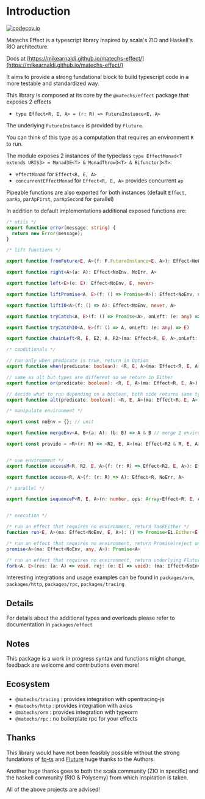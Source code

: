 # Introduction

[![codecov.io](http://codecov.io/github/mikearnaldi/matechs-effect/coverage.svg?branch=master)](http://codecov.io/github/mikearnaldi/matechs-effect)

Matechs Effect is a typescript library inspired by scala's ZIO and Haskell's RIO architecture.

Docs at [https://mikearnaldi.github.io/matechs-effect/](https://mikearnaldi.github.io/matechs-effect/)

It aims to provide a strong fundational block to build typescript code in a more testable and standardized way.

This library is composed at its core by the `@matechs/effect` package that exposes 2 effects

- `type Effect<R, E, A> = (r: R) => FutureInstance<E, A>`

The underlying `FutureInstance` is provided by `Fluture`.

You can think of this type as a computation that requires an environment `R` to run.

The module exposes 2 instances of the typeclass `type EffectMonad<T extends URIS3> = Monad3E<T> & MonadThrow3<T> & Bifunctor3<T>`:

- `effectMonad` for `Effect<R, E, A>`
- `concurrentEffectMonad` for `Effect<R, E, A>` provides concurrent `ap`

Pipeable functions are also exported for both instances (default `Effect`, `parAp`, `parApFirst`, `parApSecond` for parallel)

In addition to default implementations additional exposed functions are:

```ts
/* utils */
export function error(message: string) {
  return new Error(message);
}

/* lift functions */

export function fromFuture<E, A>(f: F.FutureInstance<E, A>): Effect<NoEnv, E, A>

export function right<A>(a: A): Effect<NoEnv, NoErr, A>

export function left<E>(e: E): Effect<NoEnv, E, never>

export function liftPromise<A, E>(f: () => Promise<A>): Effect<NoEnv, never, A>

export function liftIO<A>(f: () => A): Effect<NoEnv, never, A>

export function tryCatch<A, E>(f: () => Promise<A>, onLeft: (e: any) => E)

export function tryCatchIO<A, E>(f: () => A, onLeft: (e: any) => E)

export function chainLeft<R, E, E2, A, R2>(ma: Effect<R, E, A>,onLeft: (e: E) => Effect<R2, E2, A>)

/* conditionals */

// run only when predicate is true, return in Option
export function when(predicate: boolean): <R, E, A>(ma: Effect<R, E, A>) => Effect<R, E, Op.Option<A>>

// same as alt but types are different so we return in Either
export function or(predicate: boolean): <R, E, A>(ma: Effect<R, E, A>) => <R2, E2, B>(mb: Effect<R2, E2, B>) => Effect<R & R2, E | E2, Ei.Either<A, B>>

// decide what to run depending on a boolean, both side returns same type
export function alt(predicate: boolean): <R, E, A>(ma: Effect<R, E, A>) => (mb: Effect<R, E, A>) => Effect<R, E, A>

/* manipulate environment */

export const noEnv = {}; // unit

export function mergeEnv<A, B>(a: A): (b: B) => A & B // merge 2 environments

export const provide = <R>(r: R) => <R2, E, A>(ma: Effect<R2 & R, E, A>): Effect<R2, E, A> // provide environment to an effect


/* use environment */
export function accessM<R, R2, E, A>(f: (r: R) => Effect<R2, E, A>): Effect<R & R2, E, A>

export function access<R, A>(f: (r: R) => A): Effect<R, NoErr, A>

/* parallel */

export function sequenceP<R, E, A>(n: number, ops: Array<Effect<R, E, A>>): Effect<R, E, Array<A>>


/* execution */

/* run an effect that requires no environment, return TaskEither */
function run<E, A>(ma: Effect<NoEnv, E, A>): () => Promise<Ei.Either<E, A>>

/* run an effect that requires no environment, return Promise(reject on error) */
promise<A>(ma: Effect<NoEnv, any, A>): Promise<A>

/* run an effect that requires no environment, return underlying Fluture fork */
fork<A, E>(res: (a: A) => void, rej: (e: E) => void): (ma: Effect<NoEnv, E, A>) => Cancel
```

Interesting integrations and usage examples can be found in `packages/orm`, `packages/http`, `packages/rpc`, `packages/tracing`

## Details

For details about the additional types and overloads please refer to documentation in `packages/effect`

## Notes

This package is a work in progress syntax and functions might change, feedback are welcome and contributions even more!

## Ecosystem

- `@matechs/tracing` : provides integration with opentracing-js
- `@matechs/http` : provides integration with axios
- `@matechs/orm` : provides integration with typeorm
- `@matechs/rpc` : no boilerplate rpc for your effects

## Thanks

This library would have not been feasibly possible without the strong fundations of [fp-ts](https://github.com/gcanti/fp-ts) and [Fluture](https://github.com/fluture-js/Fluture) huge thanks to the Authors.

Another huge thanks goes to both the scala community (ZIO in specific) and the haskell community (RIO & Polysemy) from which inspiration is taken.

All of the above projects are advised!
